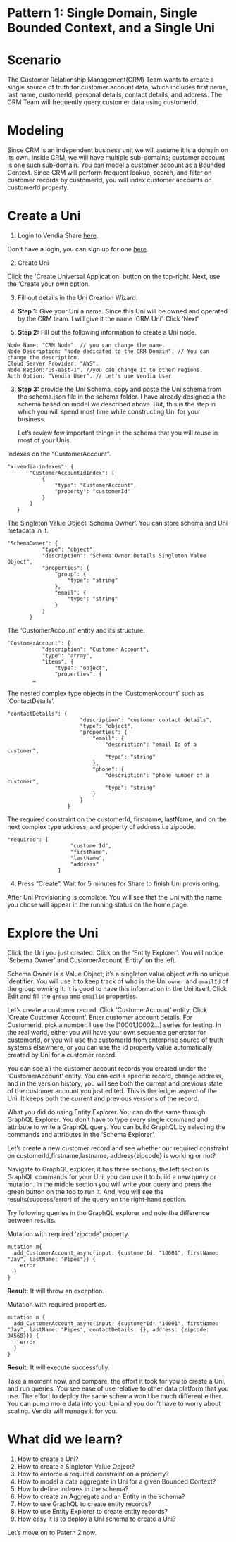 # Pattern 1: Single Domain, Single Bounded Context, and a Single Uni


# Scenario

The Customer Relationship Management(CRM) Team wants to create a single source of truth for customer account data, which includes first name, last name, customerId, personal details, contact details, and address. The CRM Team will frequently query customer data using customerId. 


# Modeling

Since CRM is an independent business unit we will assume it is a domain on its own. Inside CRM, we will have multiple sub-domains; customer account is one such sub-domain. You can model a customer account as a Bounded Context.  Since CRM will perform frequent lookup, search, and filter on customer records by customerId, you will index customer accounts on customerId property. 


# Create a Uni

1. Login to Vendia Share [here](https://share.vendia.net/login). 

Don’t have a login, you can sign up for one [here](https://share.vendia.net/). 

2. Create Uni

Click the 'Create Universal Application' button on the top-right. Next, use the ‘Create your own option. 

3. Fill out details in the Uni Creation Wizard. 

1. **Step 1:** Give your Uni a name. Since this Uni will be owned and operated by the CRM team. I will give it the name ‘CRM Uni’. Click ‘Next’
2. **Step 2:** Fill out the following information to create a Uni node. 

```
Node Name: "CRM Node". // you can change the name.
Node Description: "Node dedicated to the CRM Domain". // You can change the description.
Cloud Server Provider: "AWS".
Node Region:"us-east-1". //you can change it to other regions.
Auth Option: "Vendia User". // Let's use Vendia User
```


3. **Step 3:** provide the Uni Schema. copy and paste the Uni schema from the schema.json file in the schema folder. I have already designed a the schema based on model we described above. But, this is the step in which you will spend most time while constructing Uni for your business. 

   Let’s review few important things in the schema that you will reuse in most of your Unis.

Indexes on the “CustomerAccount”.

```
"x-vendia-indexes": {
       "CustomerAccountIdIndex": [
           {
               "type": "CustomerAccount",
               "property": "customerId"
           }
       ]
   }

```
The Singleton Value Object ‘Schema Owner’. You can store schema and Uni metadata in it.

```
"SchemaOwner": {
           "type": "object",
           "description": "Schema Owner Details Singleton Value Object",
           "properties": {
               "group": {
                   "type": "string"
               },
               "email": {
                   "type": "string"
               }
           }
       }

```

The ‘CustomerAccount’ entity and its structure.

```
"CustomerAccount": {
           "description": "Customer Account",
           "type": "array",
           "items": {
               "type": "object",
               "properties": {
		…
```


The nested complex type objects in the ‘CustomerAccount’ such as ‘ContactDetails’.


```
"contactDetails": {
                       "description": "customer contact details",
                       "type": "object",
                       "properties": {
                           "email": {
                               "description": "email Id of a customer",
                               "type": "string"
                           },
                           "phone": {
                               "description": "phone number of a customer",
                               "type": "string"
                           }
                       }
                   }
```

The required constraint on the customerId, firstname, lastName, and on the next complex type address, and property of address i.e zipcode.


```
"required": [
                    "customerId",
                    "firstName",
                    "lastName",
                    "address"
                ]
```

4. Press “Create”. Wait for 5 minutes for Share to finish Uni provisioning.

After Uni Provisioning is complete. You will see that the Uni with the name you chose will appear in the running status on the home page. 

# Explore the Uni

Click the Uni you just created. Click on the ‘Entity Explorer’. You will notice ‘Schema Owner’ and CustomerAccount’ Entity’ on the left. 

Schema Owner is a Value Object; it’s a singleton value object with no unique identifier. You will use it to keep track of who is the Uni `owner` and `emailId` of the group owning it. It is good to have this information in the Uni itself. Click Edit and fill the `group` and `emailId` properties.

Let’s create a customer record. Click ‘CustomerAccount’ entity. Click ‘Create Customer Account’. Enter customer account details. For CustomerId, pick a number. I use the [10001,10002…] series for testing. In the real world, either you will have your own sequence generator for customerId, or you will use the customerId from enterprise source of truth systems elsewhere, or you can use the id property value automatically created by Uni for a customer record. 

You can see all the customer account records you created under the ‘CustomerAccount’ entity. You can edit a specific record, change address, and in the version history, you will see both the current and previous state of the customer account you just edited. This is the ledger aspect of the Uni. It keeps both the current and previous versions of the record. 

What you did do using Entity Explorer. You can do the same through GraphQL Explorer. You don’t have to type every single command and attribute to write a GraphQL query. You can build GraphQL by selecting the commands and attributes in the ‘Schema Explorer’.

Let’s create a new customer record and see whether our required constraint on customerId,firstname,lastname, address{zipcode} is working or not?

Navigate to GraphQL explorer, it has three sections, the left section is GraphQL commands for your Uni, you can use it to build a new query or mutation. In the middle section you will write your query and press the green button on the top to run it. And, you will see the results(success/error) of the query on the right-hand section. 

Try following queries in the GraphQL explorer and note the difference between results. 

Mutation with required ‘zipcode’ property. 


```
mutation m{
  add_CustomerAccount_async(input: {customerId: "10001", firstName: "Jay", lastName: "Pipes"}) {
    error
  }
}
```


**Result:** It will throw an exception. 

Mutation with required properties. 


```
mutation m {
  add_CustomerAccount_async(input: {customerId: "10001", firstName: "Jay", lastName: "Pipes", contactDetails: {}, address: {zipcode: 94568}}) {
    error
  }
}
```


**Result:** It will execute successfully. 

Take a moment now, and compare, the effort it took for you to create a Uni, and run queries. You see ease of use relative to other data platform that you use. The effort to deploy the same schema won’t be much different either. You can pump more data into your Uni and you don’t have to worry about scaling. Vendia will manage it for you. 


# What did we learn?

1. How to create a Uni?
2. How to create a Singleton Value Object?
3. How to enforce a required constraint on a property?
4. How to model a data aggregate in Uni for a given Bounded Context?
5. How to define indexes in the schema?
6. How to create an Aggregate and an Entity in the schema?
7. How to use GraphQL to create entity records?
8. How to use Entity Explorer to create entity records?
9. How easy it is to deploy a Uni schema to create a Uni?

Let’s move on to Patern 2 now. 
